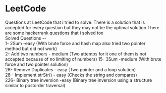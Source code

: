# LeetCode
Questions at LeetCode that i tried to solve. There is a solution that is accepted for every question but they may not be the optimal solution  There are some hackerrank questions that i solved too  
Solved Questions --  
1- 2Sum -easy   (With brute force and hash map also tried two pointer method but did not work)  
2- Add two numbers - medium (Two attemps for it one of them is not accepted because of no limiting of numbers)
15- 3Sum -medium (With brute force and two pointer solution)  
26- Remove Duplicates - easy (Two pointer and a loop solution)  
28 - Implement strStr() - easy (Checks the string and compares)  
226- Binary tree inversion -easy (Binary tree inversion using a structure similar to postorder traversal)
